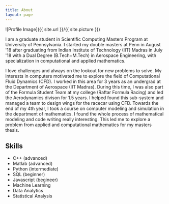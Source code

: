 ```yaml
---
title: About
layout: page
---
```

![Profile Image]({{ site.url }}/{{ site.picture }})

<p>I am a graduate student in Scientific Computing Masters Program at University of Pennsylvania. I started my double masters at Penn in August '18 after graduating from Indian Institute of Technology (IIT) Madras in July '18 with a Dual Degree (B.Tech+M.Tech) in Aerospace Engineering, with specialization in computational and applied mathematics.</p>

<p>I love challenges and always on the lookout for new problems to solve. My interests in computers motivated me to explore the field of Computational Fluid Dynamics (CFD). I worked in this area for 3 years as an undergrad at the Department of Aerospace (IIT Madras). During this time, I was also part of the Formula Student Team at my college (Raftar Formula Racing) and led the Aerodynamics divison for 1.5 years. I helped found this sub-system and managed a team to design wings for the racecar using CFD. Towards the end of my 4th year, I took a course on computer modeling and simulation in the department of mathematics. I found the whole process of mathematical modeling and code writing really interesting. This led me to explore a problem from applied and computational mathematics for my masters thesis.</p>

<h2>Skills</h2>

<ul class="skill-list">
	<li>C++ (advanced)</li>
	<li>Matlab (advanced)</li>
	<li>Python (intermediate)</li>
	<li>SQL (beginner)</li>
	<li>Javascript (begineer)</li>
	<li>Machine Learning</li>
	<li>Data Analytics</li>
	<li>Statistical Analysis</li>
</ul>

